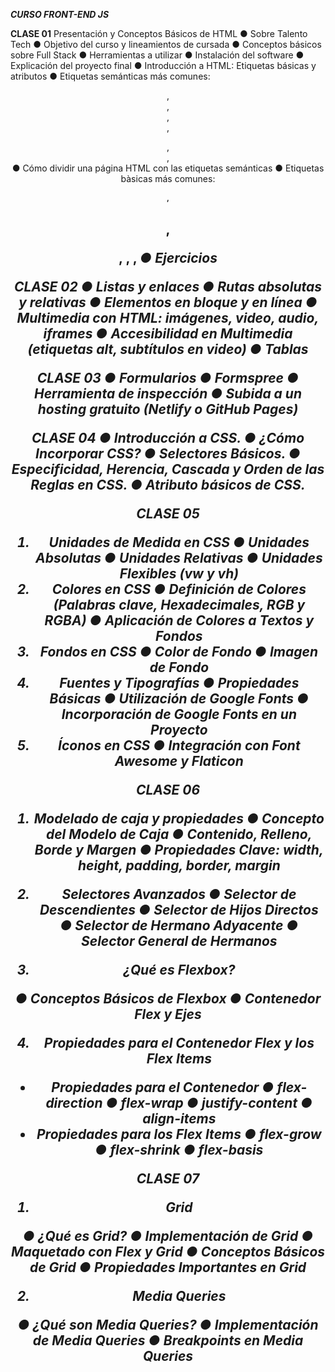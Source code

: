 ***CURSO FRONT-END JS***

**CLASE 01**
Presentación y Conceptos Básicos de HTML
● Sobre Talento Tech
● Objetivo del curso y lineamientos de cursada
● Conceptos básicos sobre Full Stack
● Herramientas a utilizar
● Instalación del software
● Explicación del proyecto final
● Introducción a HTML: Etiquetas básicas y atributos
● Etiquetas semánticas más comunes: <header>, <nav>, <main>, <footer>,
<section>, <article>, <aside>
● Cómo dividir una página HTML con las etiquetas semánticas
● Etiquetas bàsicas más comunes: <h1>, <h2>, <p>, <b>, <strong>, <i>
● Ejercicios

**CLASE 02**
● Listas y enlaces
● Rutas absolutas y relativas
● Elementos en bloque y en línea
● Multimedia con HTML: imágenes, video, audio, iframes
● Accesibilidad en Multimedia (etiquetas alt, subtítulos en video)
● Tablas

**CLASE 03**
● Formularios
● Formspree
● Herramienta de inspección
● Subida a un hosting gratuito (Netlify o GitHub Pages)

**CLASE 04**
● Introducción a CSS.
● ¿Cómo Incorporar CSS?
● Selectores Básicos.
● Especificidad, Herencia, Cascada y Orden de las Reglas en CSS.
● Atributo básicos de CSS.

**CLASE 05**
1. Unidades de Medida en CSS
● Unidades Absolutas
● Unidades Relativas
● Unidades Flexibles (vw y vh)
2. Colores en CSS
● Definición de Colores (Palabras clave, Hexadecimales, RGB y RGBA)
● Aplicación de Colores a Textos y Fondos
3. Fondos en CSS
● Color de Fondo
● Imagen de Fondo
4. Fuentes y Tipografías
● Propiedades Básicas
● Utilización de Google Fonts
● Incorporación de Google Fonts en un Proyecto
5. Íconos en CSS
● Integración con Font Awesome y Flaticon

**CLASE 06**

1. Modelado de caja y propiedades
● Concepto del Modelo de Caja
● Contenido, Relleno, Borde y Margen
● Propiedades Clave: width, height, padding, border, margin

2. Selectores Avanzados
● Selector de Descendientes
● Selector de Hijos Directos
● Selector de Hermano Adyacente
● Selector General de Hermanos

3. ¿Qué es Flexbox?

● Conceptos Básicos de Flexbox
● Contenedor Flex y Ejes

4. Propiedades para el Contenedor Flex y los Flex Items
- Propiedades para el Contenedor
  ●    flex-direction
  ●    flex-wrap
  ●    justify-content
  ●    align-items
- Propiedades para los Flex Items
  ●    flex-grow
  ●    flex-shrink
  ●    flex-basis

**CLASE 07**
1. Grid

  ●   ¿Qué es Grid?
  ●   Implementación de Grid
  ●   Maquetado con Flex y Grid
  ●   Conceptos Básicos de Grid
  ●   Propiedades Importantes en Grid

2. Media Queries

  ●   ¿Qué son Media Queries?
  ●   Implementación de Media Queries
  ●   Breakpoints en Media Queries
